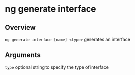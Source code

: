 <!-- Links in /docs/documentation should NOT have `.md` at the end, because they end up in our wiki at release. -->

# ng generate interface

## Overview
`ng generate interface [name] <type>` generates an interface

## Arguments

`type` optional string to specify the type of interface
